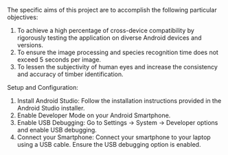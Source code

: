 The specific aims of this project are to accomplish the following particular objectives:
1. To achieve a high percentage of cross-device compatibility by rigorously testing the application on diverse Android devices and versions.
2. To ensure the image processing and species recognition time does not exceed 5 seconds per image.
3. To lessen the subjectivity of human eyes and increase the consistency and accuracy of timber identification.

Setup and Configuration:
1. Install Android Studio: Follow the installation instructions provided in the Android Studio installer.
2. Enable Developer Mode on your Android Smartphone.
3. Enable USB Debugging: Go to Settings -> System -> Developer options and enable USB debugging.
4. Connect your Smartphone: Connect your smartphone to your laptop using a USB cable. Ensure the USB debugging option is enabled.
